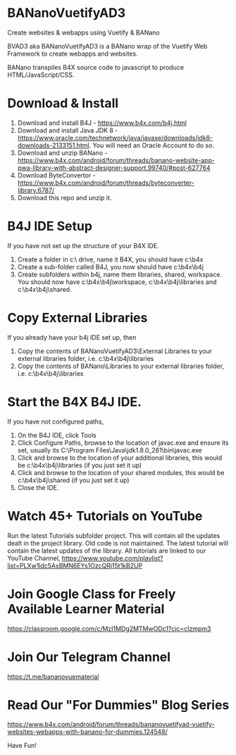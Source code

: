 # BANanoVuetifyAD3
Create websites &amp; webapps using Vuetify &amp; BANano

BVAD3 aka BANanoVuetifyAD3 is a BANano wrap of the Vuetify Web Framework to create webapps and websites.

BANano transpiles B4X source code to javascript to produce HTML/JavaScript/CSS.

# Download & Install

1. Download and install B4J - https://www.b4x.com/b4j.html
2. Download and install Java JDK 8 - https://www.oracle.com/technetwork/java/javase/downloads/jdk8-downloads-2133151.html. You will need an Oracle Account to do so.
3. Download and unzip BANano - https://www.b4x.com/android/forum/threads/banano-website-app-pwa-library-with-abstract-designer-support.99740/#post-627764
4. Download ByteConvertor - https://www.b4x.com/android/forum/threads/byteconverter-library.6787/
5. Download this repo and unzip it.

# B4J IDE Setup
If you have not set up the structure of your B4X IDE.

1. Create a folder in c:\ drive, name it B4X, you should have c:\b4x
2. Create a sub-folder called B4J, you now should have c:\b4x\b4j
3. Create subfolders within b4j, name them libraries, shared, workspace. You should now have c:\b4x\b4j\workspace, c:\b4x\b4j\libraries and c:\b4x\b4j\shared.

# Copy External Libraries

If you already have your b4j IDE set up, then 

1. Copy the contents of BANanoVuetifyAD3\External Libraries to your external libraries folder, i.e. c:\b4x\b4j\libraries
2. Copy the contents of BANano\Libraries to your external libraries folder, i.e. c:\b4x\b4j\libraries

# Start the B4X B4J IDE.

If you have not configured paths, 
1. On the B4J IDE, click Tools
2. Click Configure Paths, browse to the location of javac.exe and ensure its set, usually its C:\Program Files\Java\jdk1.8.0_281\bin\javac.exe
3. Click and browse to the location of your additional libraries, this would be c:\b4x\b4j\libraries (if you just set it up)
4. Click and browse to the location of your shared modules, this would be c:\b4x\b4j\shared (if you just set it up)
5. Close the IDE.

# Watch 45+ Tutorials on YouTube

Run the latest Tutorials subfolder project. This will contain all the updates dealt in the project library. Old code is not maintained.
The latest tutorial will contain the latest updates of the library.
All tutorials are linked to our YouTube Channel, https://www.youtube.com/playlist?list=PLXw1ldc5AxBMN6EYs1OzcQRj15t1kB2UP

# Join Google Class for Freely Available Learner Material
https://classroom.google.com/c/MzI1MDg2MTMwODc1?cjc=clzmpm3

# Join Our Telegram Channel
https://t.me/bananovuematerial

# Read Our "For Dummies" Blog Series
https://www.b4x.com/android/forum/threads/bananovuetifyad-vuetify-websites-webapps-with-banano-for-dummies.124548/

Have Fun!


